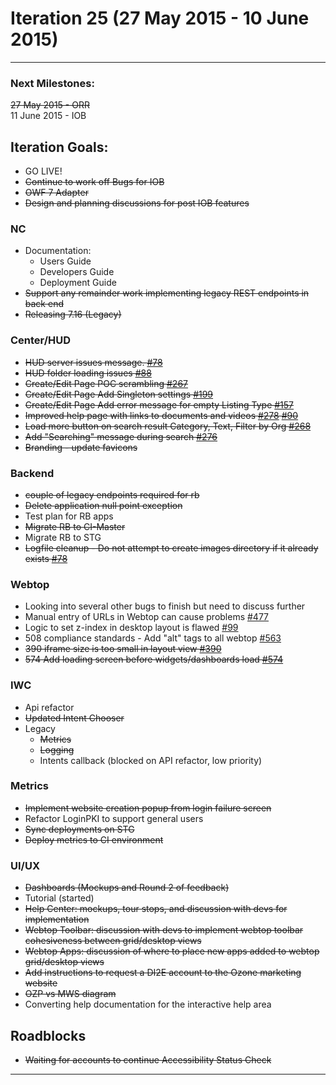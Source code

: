 # Iteration 25 (27 May 2015 - 10 June 2015)

*** 
### Next Milestones:
~~27 May 2015 - ORR~~
<br>11 June 2015 - IOB

## Iteration Goals:
* GO LIVE!
* ~~Continue to work off Bugs for IOB~~
* ~~OWF 7 Adapter~~
* ~~Design and planning discussions for post IOB features~~


### NC 
* Documentation:
   * Users Guide
   * Developers Guide
   * Deployment Guide
* ~~Support any remainder work implementing legacy REST endpoints in back end~~
* ~~Releasing 7.16 (Legacy)~~

### Center/HUD
* ~~HUD server issues message. [#78](https://github.com/ozone-development/ozp-hud/issues/78)~~
* ~~HUD folder loading issues [#88]()~~
* ~~Create/Edit Page POC scrambling [#267](https://github.com/ozone-development/ozp-center/issues/267)~~
* ~~Create/Edit Page Add Singleton settings [#199](https://github.com/ozone-development/ozp-center/issues/199)~~
* ~~Create/Edit Page Add error message for empty Listing Type [#157](https://github.com/ozone-development/ozp-center/issues/157)~~
* ~~Improved help page with links to documents and videos [#278](https://github.com/ozone-development/ozp-center/issues/278) [#90](https://github.com/ozone-development/ozp-hud/issues/90)~~
* ~~Load more button on search result Category, Text, Filter by Org [#268](https://github.com/ozone-development/ozp-center/issues/268)~~
* ~~Add "Searching" message during search [#276](https://github.com/ozone-development/ozp-center/issues/276)~~
* ~~Branding - update favicons~~

### Backend
* ~~couple of legacy endpoints required for rb~~
* ~~Delete application null point exception~~
* Test plan for RB apps
* ~~Migrate RB to CI-Master~~
* Migrate RB to STG
* ~~Logfile cleanup - Do not attempt to create images directory if it already exists [#78](https://github.com/ozone-development/ozp-rest/issues/78)~~

### Webtop
* Looking into several other bugs to finish but need to discuss further
* Manual entry of URLs in Webtop can cause problems [#477](http://github.com/ozone-development/ozp-webtop/issues/477)
* Logic to set z-index in desktop layout is flawed [#99](http://github.com/ozone-development/ozp-webtop/issues/99)
* 508 compliance standards - Add "alt" tags to all webtop [#563](http://github.com/ozone-development/ozp-webtop/issues/563)
* ~~390 iframe size is too small in layout view [#390](http://github.com/ozone-development/ozp-webtop/issues/390)~~
* ~~574 Add loading screen before widgets/dashboards load [#574](http://github.com/ozone-development/ozp-webtop/issues/574)~~

### IWC
* Api refactor
* ~~Updated Intent Chooser~~
* Legacy
    * ~~Metrics~~
    * ~~Logging~~
    * Intents callback (blocked on API refactor, low priority)

### Metrics
* ~~Implement website creation popup from login failure screen~~
* Refactor LoginPKI to support general users
* ~~Sync deployments on STG~~
* ~~Deploy metrics to CI environment~~

### UI/UX
* ~~Dashboards (Mockups and Round 2 of feedback)~~
* Tutorial (started)
* ~~Help Center: mockups, tour stops, and discussion with devs for implementation~~
* ~~Webtop Toolbar: discussion with devs to implement webtop toolbar cohesiveness between grid/desktop views~~
* ~~Webtop Apps: discussion of where to place new apps added to webtop grid/desktop views~~
* ~~Add instructions to request a DI2E account to the Ozone marketing website~~
* ~~OZP vs MWS diagram~~
* Converting help documentation for the interactive help area

## Roadblocks
* ~~Waiting for accounts to continue Accessibility Status Check~~

***